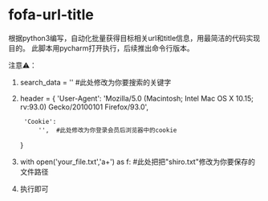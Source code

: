 # fofa-url-title
根据python3编写，自动化批量获得目标相关url和title信息，用最简洁的代码实现目的。
此脚本用pycharm打开执行，后续推出命令行版本。

注意⚠️：
1. search_data = ''  #此处修改为你要搜索的关键字
2. header = {
        'User-Agent':
            'Mozilla/5.0 (Macintosh; Intel Mac OS X 10.15; rv:93.0) Gecko/20100101 Firefox/93.0',
        
        'Cookie':
            '',  #此处修改为你登录会员后浏览器中的cookie
    }
 3. with open('your_file.txt','a+') as f:  #此处把把"shiro.txt"修改为你要保存的文件路径
 4. 执行即可
